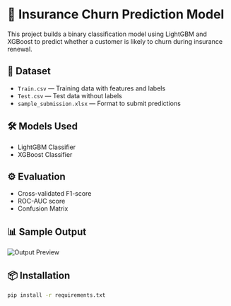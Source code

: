 # 🧠 Insurance Churn Prediction Model

This project builds a binary classification model using LightGBM and XGBoost to predict whether a customer is likely to churn during insurance renewal.

## 📂 Dataset
- `Train.csv` — Training data with features and labels
- `Test.csv` — Test data without labels
- `sample_submission.xlsx` — Format to submit predictions

## 🛠️ Models Used
- LightGBM Classifier
- XGBoost Classifier

## ⚙️ Evaluation
- Cross-validated F1-score
- ROC-AUC score
- Confusion Matrix

## 📊 Sample Output
![Output Preview](preview.png)

## 📦 Installation

```bash
pip install -r requirements.txt
